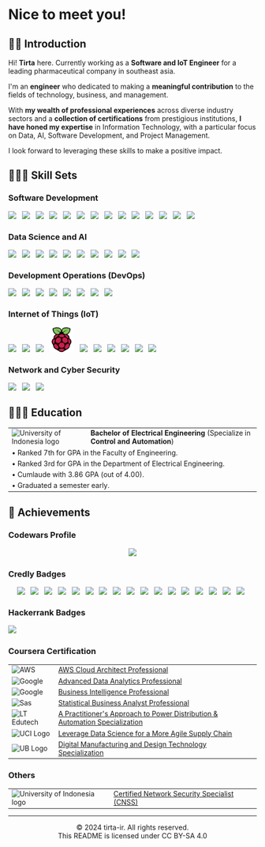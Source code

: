 # Nice to meet you!

## 🧑🏽 Introduction
Hi! **Tirta** here. Currently working as a **Software and IoT Engineer** for a leading pharmaceutical company in southeast asia.

I'm an **engineer** who dedicated to making a **meaningful contribution** to the fields of technology, business, and management.

With **my wealth of professional experiences** across diverse industry sectors and a **collection of certifications** from prestigious institutions, **I have honed my expertise** in Information Technology, with a particular focus on Data, AI, Software Development, and Project Management. 

I look forward to leveraging these skills to make a positive impact.

## 🧑🏽‍💻 Skill Sets

### Software Development
<img src="https://cdn.jsdelivr.net/npm/programming-languages-logos/src/javascript/javascript.png" height="50">&nbsp;&nbsp;
<img src="https://cdn.jsdelivr.net/npm/programming-languages-logos/src/typescript/typescript.png" height="50">&nbsp;&nbsp;
<img height="45" src="https://upload.wikimedia.org/wikipedia/commons/thumb/a/a7/React-icon.svg/512px-React-icon.svg.png" />&nbsp;&nbsp;
<img height="50" src="https://cdn.worldvectorlogo.com/logos/nestjs.svg" />&nbsp;&nbsp;
<img height="50" src="https://angular.io/assets/images/logos/angular/angular.svg" />&nbsp;&nbsp;
<img src="https://cdn.jsdelivr.net/npm/programming-languages-logos/src/go/go.png" height="50">&nbsp;&nbsp;
<img src="https://cdn.jsdelivr.net/npm/programming-languages-logos/src/php/php.png" height="50">&nbsp;&nbsp;
<img src="https://cdn.jsdelivr.net/npm/programming-languages-logos/src/java/java.png" height="50">&nbsp;&nbsp;
<img height="50" src="https://upload.wikimedia.org/wikipedia/commons/thumb/d/d9/Node.js_logo.svg/2560px-Node.js_logo.svg.png" />&nbsp;&nbsp;
<img height="50" src="https://static-00.iconduck.com/assets.00/flask-icon-1594x2048-84mjydzf.png" />&nbsp;&nbsp;
<img height="50" src="https://upload.wikimedia.org/wikipedia/commons/e/e8/Deno_2021.svg" />&nbsp;&nbsp;
<img height="50" src="https://upload.wikimedia.org/wikipedia/commons/thumb/2/29/Postgresql_elephant.svg/745px-Postgresql_elephant.svg.png" />&nbsp;&nbsp;
<img height="50" src="https://upload.wikimedia.org/wikipedia/id/a/a9/MySQL.png" />&nbsp;&nbsp;
<img height="50" src="https://www.svgrepo.com/show/303229/microsoft-sql-server-logo.svg" />&nbsp;&nbsp;

### Data Science and AI
<img height="50" src="https://upload.wikimedia.org/wikipedia/commons/thumb/2/21/Matlab_Logo.png/800px-Matlab_Logo.png" />&nbsp;&nbsp;
<img src="https://cdn.jsdelivr.net/npm/programming-languages-logos/src/python/python.png" height="50">&nbsp;&nbsp;
<img height="50" src="https://upload.wikimedia.org/wikipedia/commons/thumb/1/10/PyTorch_logo_icon.svg/496px-PyTorch_logo_icon.svg.png?20200318225611" />&nbsp;&nbsp;
<img height="50" src="https://upload.wikimedia.org/wikipedia/commons/thumb/2/2d/Tensorflow_logo.svg/957px-Tensorflow_logo.svg.png" />&nbsp;&nbsp;
<img height="50" src="https://huggingface.co/datasets/huggingface/brand-assets/resolve/main/hf-logo.png" />&nbsp;&nbsp;
<img height="50" src="https://avatars.githubusercontent.com/u/497012?s=280&v=4" />&nbsp;&nbsp;
<img height="55" src="https://upload.wikimedia.org/wikipedia/commons/thumb/3/38/Jupyter_logo.svg/1767px-Jupyter_logo.svg.png" />&nbsp;&nbsp;
<img height="50" src="https://encrypted-tbn0.gstatic.com/images?q=tbn:ANd9GcRH-zfXnSfoJrRqvs1hHbjJQPfR8cOuKVbsUVrG8s9Ehg&s" />&nbsp;&nbsp;
<img height="50" src="https://bookface-images.s3.amazonaws.com/logos/ee60f430e8cb6ae769306860a9c03b2672e0eaf2.png" />&nbsp;&nbsp;
<img height="50" src="https://docs.trychroma.com/img/chroma.png" />&nbsp;&nbsp;

### Development Operations (DevOps)
<img height="50" src="https://git-scm.com/images/logos/downloads/Git-Icon-1788C.png" />&nbsp;&nbsp;
<img height="50" src="https://upload.wikimedia.org/wikipedia/commons/thumb/f/f1/Icons8_flat_linux.svg/800px-Icons8_flat_linux.svg.png" />&nbsp;&nbsp;
<img height="50" src="https://cdn4.iconfinder.com/data/icons/logos-and-brands/512/97_Docker_logo_logos-512.png" />&nbsp;&nbsp;
<img height="50" src="https://upload.wikimedia.org/wikipedia/commons/thumb/3/39/Kubernetes_logo_without_workmark.svg/2109px-Kubernetes_logo_without_workmark.svg.png" />&nbsp;&nbsp;
<img height="50" src="https://swimburger.net/media/ppnn3pcl/azure.png" />&nbsp;&nbsp;
<img height="50" src="https://upload.wikimedia.org/wikipedia/commons/thumb/9/93/Amazon_Web_Services_Logo.svg/2560px-Amazon_Web_Services_Logo.svg.png" />&nbsp;&nbsp;
<img height="50" src="https://upload.wikimedia.org/wikipedia/commons/1/16/Ubuntu_and_Ubuntu_Server_Icon.png" />&nbsp;&nbsp;
<img height="50" src="https://www.gend.co/hs-fs/hubfs/gcp-logo-cloud.png?width=730&name=gcp-logo-cloud.png" />&nbsp;&nbsp;

### Internet of Things (IoT)
<img src="https://cdn.jsdelivr.net/npm/programming-languages-logos/src/cpp/cpp.png" height="50">&nbsp;&nbsp;
<img height="50" src="https://lh3.googleusercontent.com/yGPbcwmDzVWJfBkQ9whcGi4v2eSArxYFsmxiau1UMiSA4qM5YcyNmTlAy28QX6rDmqvvEy3r0kypXpSG1O2K=w240-h240" />&nbsp;&nbsp;
<img height="50" src="https://cdn.iconscout.com/icon/free/png-256/free-arduino-226072.png?f=webp" />&nbsp;&nbsp;
<img height="50" src="https://raw.githubusercontent.com/iiiypuk/rpi-icon/master/256.png" />&nbsp;&nbsp;
<img height="50" src="https://iconics.com/Production/media/images/General/Header/ICONICS_logo.png" />&nbsp;&nbsp;
<img height="50" src="https://avatars.githubusercontent.com/u/11541426?v=4" />&nbsp;&nbsp;
<img height="50" src="https://nodered.org/about/resources/media/node-red-icon.svg" />&nbsp;&nbsp;
<img height="50" src="https://www.mymitsubishisupport.co.za/wp-content/uploads/2020/03/GX-Works3-1.055H-EU-full-crack.jpg" />&nbsp;&nbsp;
<img height="50" src="https://download.schneider-electric.com/files?p_Doc_Ref=SoMach_2226_RPSCT17001B&p_File_Type=rendition_369_jpg&default_image=DefaultProductImage.png" />&nbsp;&nbsp;
<img height="50" src="https://mblogthumb-phinf.pstatic.net/MjAyMzAzMjhfMTA4/MDAxNjc5OTg3MjQxMzY4.5c2cFI-wr0SRlZyzUF_D9wIafq8msTMZWX3sfQto2uog.BhyqH8OM_juFlAW8tELmr8eLQLpSAG7PMSnxx0msq2gg.PNG.dldudcks1779/NVIDIA_Jetson.png?type=w800" />&nbsp;&nbsp;

### Network and Cyber Security
<img height="50" src="https://upload.wikimedia.org/wikipedia/commons/2/29/Keycloak_Logo.png" />&nbsp;&nbsp;
<img height="50" src="https://upload.wikimedia.org/wikipedia/commons/thumb/0/08/Cisco_logo_blue_2016.svg/1024px-Cisco_logo_blue_2016.svg.png" />&nbsp;&nbsp;
<img height="50" src="https://upload.wikimedia.org/wikipedia/commons/thumb/4/4b/Kali_Linux_2.0_wordmark.svg/2560px-Kali_Linux_2.0_wordmark.svg.png" />&nbsp;&nbsp;

## 👨🏽‍🎓 Education
<table>
  <tr>
    <td><img height="50" src="https://upload.wikimedia.org/wikipedia/en/thumb/1/1a/University_of_Indonesia_logo.svg/1200px-University_of_Indonesia_logo.svg.png" alt="University of Indonesia logo" /></td>
    <td><b>Bachelor of Electrical Engineering</b> (Specialize in <b>Control and Automation</b>)</td>
  </tr>
  <tr>
    <td colspan="2">• Ranked 7th for GPA in the Faculty of Engineering.</td>
  </tr>
  <tr>
    <td colspan="2">• Ranked 3rd for GPA in the Department of Electrical Engineering.</td>
  </tr>
  <tr>
    <td colspan="2">• Cumlaude with 3.86 GPA (out of 4.00).</td>
  </tr>
  <tr>
    <td colspan="2">• Graduated a semester early.</td>
  </tr>
</table>


## 🥇 Achievements
### Codewars Profile
<div align="center">
<img src="https://www.codewars.com/users/tirta-ir/badges/large"/>

</div>

### Credly Badges
<div align="center">
<img height="120" src="https://images.credly.com/size/340x340/images/d41de2b7-cbc2-47ec-bcf1-ebecbe83872f/GCC_badge_DA_1000x1000.png" />&nbsp;&nbsp;
<img height="120" src="https://images.credly.com/size/340x340/images/9267a387-1a51-4ebe-8c05-976a5ec4c3d0/image.png" />&nbsp;&nbsp;
<img height="120" src="https://images.credly.com/size/340x340/images/cbe961ef-3536-47a1-be43-14c461a3216e/image.png" />&nbsp;&nbsp;
<img height="120" src="https://images.credly.com/size/340x340/images/98cacf67-57fe-425d-8782-5a8cffd9ee0a/image.png" />&nbsp;&nbsp;
<img height="120" src="https://images.credly.com/size/340x340/images/53caf8cc-b5e9-4424-b4a7-7b069fa13db4/Machine_Learning_with_Python.png" />&nbsp;&nbsp;
<img height="120" src="https://images.credly.com/size/340x340/images/41aa06e8-7a89-4d5f-b7c4-410e0a091c6c/Game-playing_AI_with_Swift_for_TensorFlow.png" />&nbsp;&nbsp;
<img height="120" src="https://images.credly.com/size/340x340/images/d7f73336-9adb-4833-a602-761837a33ba3/NetworkingEssentials-01.png" />&nbsp;&nbsp;
<img height="120" src="https://images.credly.com/size/340x340/images/d7f73336-9adb-4833-a602-761837a33ba3/NetworkingEssentials-01.png" />&nbsp;&nbsp;
<img height="120" src="https://images.credly.com/size/340x340/images/5d5ac32b-d239-42b8-9665-8a921dc3ab47/image.png" />&nbsp;&nbsp;
<img height="120" src="https://images.credly.com/size/340x340/images/68c0b94d-f6ac-40b1-a0e0-921439eb092e/image.png" />&nbsp;&nbsp;
<img height="120" src="https://images.credly.com/size/340x340/images/fce226c2-0f13-4e17-b60c-24fa6ffd88cb/Intro2IoT.png" />&nbsp;&nbsp;
<img height="120" src="https://images.credly.com/size/340x340/images/af8c6b4e-fc31-47c4-8dcb-eb7a2065dc5b/I2CS__1_.png" />&nbsp;&nbsp;
<img height="120" src="https://images.credly.com/size/340x340/images/09b6d58c-763a-4b40-aea1-787d8f46bbcd/Intro2PT.png" />&nbsp;&nbsp;
<img height="120" src="https://images.credly.com/size/340x340/images/7671b89f-4102-455a-be3a-0413b734a59b/IBM-Blockchain-Foundation-Developer-V2.png" />&nbsp;&nbsp;
<img height="120" src="https://images.credly.com/size/340x340/images/2f9eee24-6834-4595-b2b6-e8e585190a0d/IBM-Blockchain-Essentials-V2.png" />&nbsp;&nbsp;
<img height="120" src="https://images.credly.com/size/340x340/images/d0d5241d-ffd7-432d-963d-fc5a0dcdc51a/Cloud_Native_Sec_Conf_-_App_Security.png" />&nbsp;&nbsp;
<img height="120" src="https://images.credly.com/size/340x340/images/50b96632-6cbb-40b7-ac0e-b83f49ff7f94/image.png" />&nbsp;&nbsp;
</div>


### Hackerrank Badges
<img height="50" src="https://media.licdn.com/dms/image/C560BAQHRIbB3f_DS8w/company-logo_100_100/0/1672740059739/lnt_edutech_logo?e=1723075200&v=beta&t=CNQFHRL-aQKw8NpPtCwoQnXFBPl9DCs5qPpZgpAn-AU" />&nbsp;&nbsp;


### Coursera Certification
<table>
  <tr>
    <td><img height="50" src="https://media.licdn.com/dms/image/C560BAQER_QnUTXrPJw/company-logo_100_100/0/1670264051233/amazon_web_services_logo?e=1723075200&v=beta&t=-CpDhkFFpb9Ts8x4vRmMWhIALCBkoSlHMcJ__x8B5_A" alt="AWS" /></td>
    <td><a href="https://www.coursera.org/account/accomplishments/professional-cert/4QVM5BXR3SBL">AWS Cloud Architect Professional</a></td>
  </tr>
  <tr>
    <td><img height="50" src="https://media.licdn.com/dms/image/C4D0BAQHiNSL4Or29cg/company-logo_100_100/0/1631311446380?e=1723075200&v=beta&t=LeS45CPdK9kNTECWeDH7AMjWgxHYTj6zhG_D1Y2YMRY" alt="Google" /></td>
    <td><a href="https://www.coursera.org/account/accomplishments/professional-cert/LUXWLFUDTXC5">Advanced Data Analytics Professional</a></td>
  </tr>
  <tr>
    <td><img height="50" src="https://media.licdn.com/dms/image/C4D0BAQHiNSL4Or29cg/company-logo_100_100/0/1631311446380?e=1723075200&v=beta&t=LeS45CPdK9kNTECWeDH7AMjWgxHYTj6zhG_D1Y2YMRY" alt="Google" /></td>
    <td><a href="https://www.coursera.org/account/accomplishments/professional-cert/69FJACU552X9">Business Intelligence Professional</a></td>
  </tr>
  <tr>
    <td><img height="50" src="https://media.licdn.com/dms/image/D560BAQHu3Z1_fnjd0A/company-logo_100_100/0/1688730934328/sas_logo?e=1723075200&v=beta&t=id5vFy4hzGuzshImHa6tAmKi2caMGN9POi8uX73id-c" alt="Sas" /></td>
    <td><a href="https://www.coursera.org/account/accomplishments/professional-cert/3FUNC5APCU34">Statistical Business Analyst Professional</a></td>
  </tr>
  <tr>
    <td><img height="50" src="https://media.licdn.com/dms/image/C560BAQHRIbB3f_DS8w/company-logo_100_100/0/1672740059739/lnt_edutech_logo?e=1723075200&v=beta&t=CNQFHRL-aQKw8NpPtCwoQnXFBPl9DCs5qPpZgpAn-AU" alt="LT Edutech" /></td>
    <td><a href="https://coursera.org/share/4d9ddc6f7e5de6c69872f72ffe979453">A Practitioner's Approach to Power Distribution & Automation Specialization</a></td>
  </tr>
  <tr>
    <td><img height="50" src="https://media.licdn.com/dms/image/C560BAQEuZlXAuo608Q/company-logo_100_100/0/1630587727377/university_of_california_irvine_logo?e=1723075200&v=beta&t=jfp5ZgHC9KShlJq3-y3s2ERRiU5BTPm67YK20enlxNw" alt="UCI Logo" /></td>
    <td><a href="https://www.coursera.org/account/accomplishments/specialization/7VSEVF3JVXQQ">Leverage Data Science for a More Agile Supply Chain</a></td>
  </tr>
  <tr>
    <td><img height="50" src="https://media.licdn.com/dms/image/C4E0BAQEk7c2dS0qFGA/company-logo_100_100/0/1660069485905/universityatbuffalo_logo?e=1723075200&v=beta&t=O0oQ2XzlaXtk8HOpgBRljDN0GhtLUoW2E-BHWm8XjEM" alt="UB Logo" /></td>
    <td><a href="https://www.coursera.org/account/accomplishments/specialization/GUALDQ6JBGGG">Digital Manufacturing and Design Technology Specialization</a></td>
  </tr>
</table>


### Others
<table>
  <tr>
    <td><img height="20" src="https://import.cdn.thinkific.com/231374%2Fcustom_site_themes%2Fid%2FUrQXNP07SuuUekqt2bbp_icsi_logo.png?width=384&dpr=1" alt="University of Indonesia logo" /></td>
    <td><a href="https://ondemand.icsiglobal.com/certificates/lhh0pzvmjn">Certified Network Security Specialist (CNSS)</a></td>
  </tr>
</table>


---
<div align="center">

© 2024 tirta-ir. All rights reserved. <br>
This README is licensed under CC BY-SA 4.0

</div>
